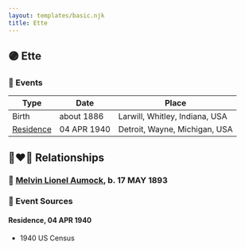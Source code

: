 ```yaml
---
layout: templates/basic.njk
title: Ette
---
```

## 🟣 Ette

### 📆 Events

Type | Date | Place
------ | ------ | ------
Birth | about 1886 | Larwill, Whitley, Indiana, USA
[Residence](#event-aaec3bcb-0bab-4b06-9513-5bbbfe8d0a1b) | 04 APR 1940 | Detroit, Wayne, Michigan, USA

## 👩‍❤️‍👨 Relationships

### 🔵 [Melvin Lionel Aumock](/people/5/52466857), b. 17 MAY 1893

### 📰 Event Sources

#### <a id="event-aaec3bcb-0bab-4b06-9513-5bbbfe8d0a1b"></a> Residence, 04 APR 1940
* 1940 US Census
